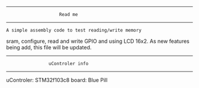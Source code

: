 ---------------------------------------------------------
                        Read me
---------------------------------------------------------
    A simple assembly code to test reading/write memory 
sram, configure, read and write GPIO and using LCD 16x2.
As new features being add, this file will be updated.

---------------------------------------------------------
                    uControler info 
---------------------------------------------------------
uControler: STM32f103c8
board:      Blue Pill
